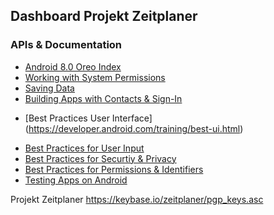 
## Dashboard Projekt Zeitplaner


### APIs & Documentation

* [Android 8.0 Oreo Index](https://developer.android.com/index.html)
* [Working with System Permissions](https://developer.android.com/training/permissions/index.html)
* [Saving Data](https://developer.android.com/training/basics/data-storage/index.html)
* [Building Apps with Contacts & Sign-In](https://developer.android.com/training/building-userinfo.html)
+ [Best Practices User Interface] (https://developer.android.com/training/best-ui.html)
* [Best Practices for User Input](https://developer.android.com/training/best-user-input.html)
* [Best Practices for Securtiy & Privacy](https://developer.android.com/training/best-security.html)
* [Best Practices for Permissions & Identifiers](https://developer.android.com/training/best-permissions-ids.html)
* [Testing Apps on Android](https://developer.android.com/training/best-permissions-ids.html)


Projekt Zeitplaner
<https://keybase.io/zeitplaner/pgp_keys.asc>
